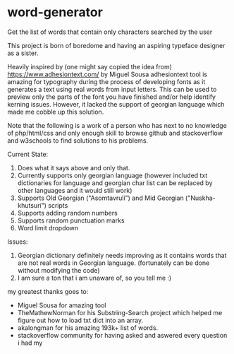 # word-generator
 Get the list of words that contain only characters searched by the user

This project is born of boredome and having an aspiring typeface designer as a sister.

Heavily inspired by (one might say copied the idea from) https://www.adhesiontext.com/ by Miguel Sousa 
adhesiontext tool is amazing for typography during the process of developing fonts as it generates a text using real words from input letters. This can be used to preview only the parts of the font you have finished and/or help identify kerning issues.
However, it lacked the support of georgian language which made me cobble up this solution.

Note that the following is a work of a person who has next to no knowledge of php/html/css and only enough skill to browse github and stackoverflow and w3schools to find solutions to his problems.

Current State:
1. Does what it says above and only that.
2. Currently supports only georgian language (however included txt dictionaries for language and georgian char list can be replaced by other languages and it would still work)
3. Supports Old Georgian ("Asomtavruli") and Mid Georgian ("Nuskha-khutsuri") scripts
4. Supports adding random numbers
5. Supports random punctuation marks
6. Word limit dropdown

Issues:
1. Georgian dictionary definitely needs improving as it contains words that are not real words in Georgian language. (fortunately can be done without modifying the code)
2. I am sure a ton that i am unaware of, so you tell me :)

my greatest thanks goes to:
 * Miguel Sousa for amazing tool
 * TheMathewNorman for his Substring-Search project which helped me figure out how to load txt dict into an array.
 * akalongman for his amazing 193k+ list of words.
 * stackoverflow community for having asked and aswered every question i had
my 
